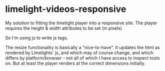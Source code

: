 limelight-videos-responsive
===========================

My solution to fitting the limelight player into a responsive site.
The player requires the height & width attributes to be set (in pixels)

So I'm using js to write js tags.

The resize functionality is basically a "nice-to-have". It updates the html as rendered by Limelights' js, and which may of course change, and which differs by platform/browser - not all of which I have access to inspect tools on. But at least the player renders at the correct dimensions initially.
